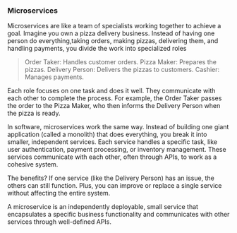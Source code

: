 ### Microservices

Microservices are like a team of specialists working together to achieve a goal. Imagine you own a pizza delivery business. Instead of having one person do everything,taking orders, making pizzas, delivering them, and handling payments, you divide the work into specialized roles

>Order Taker: Handles customer orders.
Pizza Maker: Prepares the pizzas.
Delivery Person: Delivers the pizzas to customers.
Cashier: Manages payments.

Each role focuses on one task and does it well. They communicate with each other to complete the process. For example, the Order Taker passes the order to the Pizza Maker, who then informs the Delivery Person when the pizza is ready.

In software, microservices work the same way. Instead of building one giant application (called a monolith) that does everything, you break it into smaller, independent services. Each service handles a specific task, like user authentication, payment processing, or inventory management. These services communicate with each other, often through APIs, to work as a cohesive system.

The benefits? If one service (like the Delivery Person) has an issue, the others can still function. Plus, you can improve or replace a single service without affecting the entire system.

A microservice is an independently deployable, small service that encapsulates a specific business functionality and communicates with other services through well-defined APIs.

